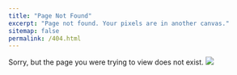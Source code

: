 ```yaml
---
title: "Page Not Found"
excerpt: "Page not found. Your pixels are in another canvas."
sitemap: false
permalink: /404.html
---
```


Sorry, but the page you were trying to view does not exist.
![](
https://i0.wp.com/learn.onemonth.com/wp-content/uploads/2017/08/1-10.png?fit=845%2C503&ssl=1)
